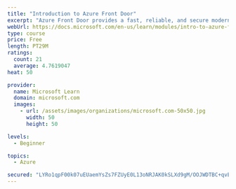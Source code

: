 ```yaml
---
title: "Introduction to Azure Front Door"
excerpt: "Azure Front Door provides a fast, reliable, and secure modern cloud content delivery network, integrated with intelligent threat protection."
webUrl: https://docs.microsoft.com/en-us/learn/modules/intro-to-azure-front-door/
type: course
price: Free
length: PT29M
ratings:
  count: 21
  average: 4.7619047
heat: 50

provider:
  name: Microsoft Learn
  domain: microsoft.com
  images:
    - url: /assets/images/organizations/microsoft.com-50x50.jpg
      width: 50
      height: 50

levels:
  - Beginner

topics:
  - Azure

secured: "LYRo1qpF00k07uEUaemYsZs7FZUyE0L13oNRJAK0kSLXd9gM/OOJWDTBC+qvE8sdVzwzcUvMDsMTH8Kzo0OHTJYO1AqszKVkY6rBY4869oFdCavO47qhbexzwXd/4gND3Q8ahUKCacSJAX90sszAn/BoJ6pmhqYIRD7SRGHJE5S+Drh1GkMgM38L8kzEibAGQxF1WqfKCPs0Or8JLsT/J4td2Fcp6vUWY1lodc/qOQn0tmDi3vyKIG05zLN66ccNjwO9g3JmevR82UxPo1tVqgHZhKH98Sg2oHBjOr/swZhQu/1mK5AvmZVsWN9QRwQxGVI5jOWKSxtCGh0nDwV4zDlJ7/JcY9igfMT1q1o/udJz20rBvSikViJKQ1fTWnQH03yEfZzSfT9YrpEdYFs1FX5ULgJmkDIc/rg2IqJsXKw=;1/Per6pDX9K+zyMBRHG8Tg=="
---
```


